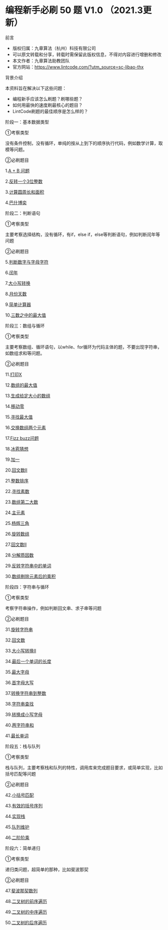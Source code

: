 # 编程新手必刷 50 题 V1.0 （2021.3更新）

前言 

- 版权归属：九章算法（杭州）科技有限公司 
- 可以原文转载和分享，转载时需保留此版权信息，不得对内容进行增删和修改 
- 本文作者：九章算法助教团队
- 官方网站：https://www.lintcode.com/?utm_source=sc-libao-thx



背景介绍

本资料旨在解决以下这些问题：

- 编程新手应该怎么刷题？刷哪些题？
- 如何用最快的速度刷最核心的题目？
- LintCode刷题的最佳顺序是怎么样的？



阶段一：基本数据类型

①考察类型

没有条件控制，没有循环，单纯的按从上到下的顺序执行代码，例如数学计算，取模等问题。



②必刷题目

1.[A + B 问题](https://www.lintcode.com/problem/1/?utm_source=sc-libao-thx)

2.[反转一个3位整数](https://www.lintcode.com/problem/37/?utm_source=sc-libao-thx)

3.[计算圆周长和面积](https://www.lintcode.com/problem/764/?utm_source=sc-libao-thx)

4.[巴什博奕](https://www.lintcode.com/problem/1300/?utm_source=sc-libao-thx)



阶段二：判断语句

①考察类型

主要考察选择结构，没有循环，有if，else if，else等判断语句，例如判断闰年等问题



②必刷题目

5.[判断数字与字母字符](https://www.lintcode.com/problem/23/?utm_source=sc-libao-thx)

6.[闰年](https://www.lintcode.com/problem/766/?utm_source=sc-libao-thx)

7.[大小写转换](https://www.lintcode.com/problem/145/?utm_source=sc-libao-thx)

8.[月份天数](https://www.lintcode.com/problem/1141/?utm_source=sc-libao-thx)

9.[简单计算器](https://www.lintcode.com/problem/478/?utm_source=sc-libao-thx)

10.[三数之中的最大值](https://www.lintcode.com/problem/283/?utm_source=sc-libao-thx)



阶段三：数组与循环

①考察类型

主要考察数组、循环语句，以while、for循环为代码主体的题，不要出现字符串，如数组求和等问题。



②必刷题目

11.[打印X](https://www.lintcode.com/problem/25/?utm_source=sc-libao-thx)

12.[数组的最大值](https://www.lintcode.com/problem/214/?utm_source=sc-libao-thx)

13.[生成给定大小的数组](https://www.lintcode.com/problem/485/?utm_source=sc-libao-thx)

14.[移动零](https://www.lintcode.com/problem/539/?utm_source=sc-libao-thx)

15.[寻找最大值](https://www.lintcode.com/problem/297/?utm_source=sc-libao-thx)

16.[交换数组两个元素](https://www.lintcode.com/problem/484/?utm_source=sc-libao-thx)

17.[Fizz buzz问题](https://www.lintcode.com/problem/9/?utm_source=sc-libao-thx)

18.[冰雹猜想](https://www.lintcode.com/problem/220/?utm_source=sc-libao-thx)

19.[加一](https://www.lintcode.com/problem/407/?utm_source=sc-libao-thx)

20.[回文数II](https://www.lintcode.com/problem/807/?utm_source=sc-libao-thx)

21.[整数排序](https://www.lintcode.com/problem/463/?utm_source=sc-libao-thx)

22.[寻找素数](https://www.lintcode.com/problem/298/?utm_source=sc-libao-thx)

23.[数组第二大数](https://www.lintcode.com/problem/479/?utm_source=sc-libao-thx)

24.[主元素](https://www.lintcode.com/problem/46/?utm_source=sc-libao-thx)

25.[杨辉三角](https://www.lintcode.com/problem/768/?utm_source=sc-libao-thx)

26.[旋转数组](https://www.lintcode.com/problem/1334/?utm_source=sc-libao-thx)

27.[回文数II](https://www.lintcode.com/problem/767/?utm_source=sc-libao-thx)

28.[分解质因数](https://www.lintcode.com/problem/235/?utm_source=sc-libao-thx)

29.[反转字符串中的单词](https://www.lintcode.com/problem/53/?utm_source=sc-libao-thx)

30.[数组剔除元素后的乘积](https://www.lintcode.com/problem/50/?utm_source=sc-libao-thx)



阶段四：字符串与循环

①考察类型

考察字符串操作，例如判断回文串、求子串等问题



②必刷题目

31.[旋转字符串](https://www.lintcode.com/problem/8/?utm_source=sc-libao-thx)

32.[回文数](https://www.lintcode.com/problem/491/?utm_source=sc-libao-thx)

33.[大小写转换II](https://www.lintcode.com/problem/146/?utm_source=sc-libao-thx)

34.[最后一个单词的长度](https://www.lintcode.com/problem/422/?utm_source=sc-libao-thx)

35.[最大字母](https://www.lintcode.com/problem/353/?utm_source=sc-libao-thx)

36.[首字母大写](https://www.lintcode.com/problem/936/?utm_source=sc-libao-thx)

37.[转换字符串到整数](https://www.lintcode.com/problem/241/?utm_source=sc-libao-thx)

38.[字符串查找](https://www.lintcode.com/problem/13/?utm_source=sc-libao-thx)

39.[转换成小写字母](https://www.lintcode.com/problem/1535/?utm_source=sc-libao-thx)

40.[两字符串和](https://www.lintcode.com/problem/1343/?utm_source=sc-libao-thx)

41.[最长单词](https://www.lintcode.com/problem/133/?utm_source=sc-libao-thx)



阶段五：栈与队列

①考察类型

栈与队列，主要考察栈和队列的特性，调用库来完成题目要求，或简单实现，比如括号匹配等问题



②必刷题目

42.[小括号匹配](https://www.lintcode.com/problem/263/?utm_source=sc-libao-thx)

43.[有效的括号序列](https://www.lintcode.com/problem/423/?utm_source=sc-libao-thx)

44.[实现栈](https://www.lintcode.com/problem/495/?utm_source=sc-libao-thx)

45.[队列维护](https://www.lintcode.com/problem/492/?utm_source=sc-libao-thx)

46.[二阶阶乘](https://www.lintcode.com/problem/771/?utm_source=sc-libao-thx)



阶段六：简单递归

①考察类型

递归类问题，超简单的那种，比如斐波那契



②必刷题目

47.[斐波那契数列](https://www.lintcode.com/problem/366/?utm_source=sc-libao-thx)

48.[二叉树的前序遍历](https://www.lintcode.com/problem/66/?utm_source=sc-libao-thx)

49.[二叉树的中序遍历](https://www.lintcode.com/problem/67/?utm_source=sc-libao-thx)

50.[二叉树的后序遍历](https://www.lintcode.com/problem/68/?utm_source=sc-libao-thx)